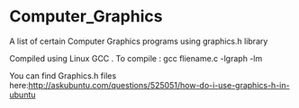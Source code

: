 # Computer_Graphics


A list of certain Computer Graphics programs using graphics.h library 

Compiled using Linux GCC . 
To compile :
gcc fliename.c -lgraph -lm 

You can find Graphics.h files here:http://askubuntu.com/questions/525051/how-do-i-use-graphics-h-in-ubuntu

